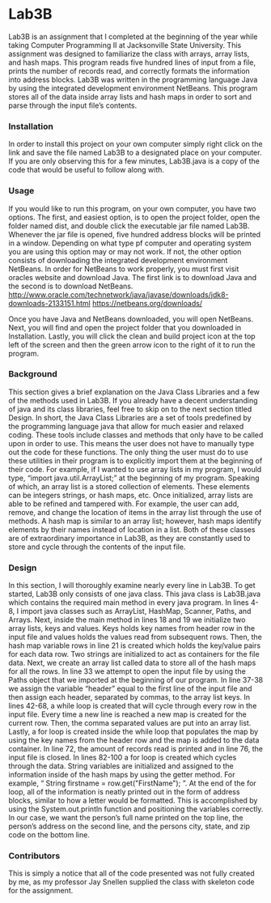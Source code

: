 # Lab3B

Lab3B is an assignment that I completed at the beginning of the year while taking Computer Programming II at Jacksonville State University. This assignment was designed to familiarize the class with arrays, array lists, and hash maps. This program reads five hundred lines of input from a file, prints the number of records read, and correctly formats the information into address blocks. Lab3B was written in the programming language Java by using the integrated development environment NetBeans. This program stores all of the data inside array lists and hash maps in order to sort and parse through the input file’s contents. 

### **Installation**

In order to install this project on your own computer simply right click on the link and save the file named Lab3B to a designated place on your computer. If you are only observing this for a few minutes, Lab3B.java is a copy of the code that would be useful to follow along with.  

### **Usage**

If you would like to run this program, on your own computer, you have two options. The first, and easiest option, is to open the project folder, open the folder named dist, and double click the executable jar file named Lab3B. Whenever the jar file is opened, five hundred address blocks will be printed in a window. Depending on what type pf computer and operating system you are using this option may or may not work. If not, the other option consists of downloading the integrated development environment NetBeans. In order for NetBeans to work properly, you must first visit oracles website and download Java. The first link is to download Java and the second is to download NetBeans.
http://www.oracle.com/technetwork/java/javase/downloads/jdk8-downloads-2133151.html
https://netbeans.org/downloads/

Once you have Java and NetBeans downloaded, you will open NetBeans. Next, you will find and open the project folder that you downloaded in Installation. Lastly, you will click the clean and build project icon at the top left of the screen and then the green arrow icon to the right of it to run the program.

### **Background**

This section gives a brief explanation on the Java Class Libraries and a few of the methods used in Lab3B. If you already have a decent understanding of java and its class libraries, feel free to skip on to the next section titled Design. In short, the Java Class Libraries are a set of tools predefined by the programming language java that allow for much easier and relaxed coding. These tools include classes and methods that only have to be called upon in order to use. This means the user does not have to manually type out the code for these functions. The only thing the user must do to use these utilities in their program is to explicitly import them at the beginning of their code. For example, if I wanted to use array lists in my program, I would type, “import java.util.ArrayList;” at the beginning of my program. Speaking of which, an array list is a stored collection of elements. These elements can be integers strings, or hash maps, etc. Once initialized, array lists are able to be refined and tampered with. For example, the user can add, remove, and change the location of items in the array list through the use of methods. A hash map is similar to an array list; however, hash maps identify elements by their names instead of location in a list. Both of these classes are of extraordinary importance in Lab3B, as they are constantly used to store and cycle through the contents of the input file.

### **Design**

In this section, I will thoroughly examine nearly every line in Lab3B. To get started, Lab3B only consists of one java class. This java class is Lab3B.java which contains the required main method in every java program. In lines 4-8, I import java classes such as ArrayList, HashMap, Scanner, Paths, and Arrays. Next, inside the main method in lines 18 and 19 we initialize two array lists, keys and values. Keys holds key names from header row in the input file and values holds the values read from subsequent rows. Then, the hash map variable rows in line 21 is created which holds the key/value pairs for each data row. Two strings are initialized to act as containers for the file data. Next, we create an array list called data to store all of the hash maps for all the rows. In line 33 we attempt to open the input file by using the Paths object that we imported at the beginning of our program. In line 37-38 we assign the variable “header” equal to the first line of the input file and then assign each header, separated by commas, to the array list keys. In lines 42-68, a while loop is created that will cycle through every row in the input file. Every time a new line is reached a new map is created for the current row. Then, the comma separated values are put into an array list. Lastly, a for loop is created inside the while loop that populates the map by using the key names from the header row and the map is added to the data container. In line 72, the amount of records read is printed and in line 76, the input file is closed. In lines 82-100 a for loop is created which cycles through the data. String variables are initialized and assigned to the information inside of the hash maps by using the getter method. For example, “ String firstname = row.get("FirstName"); ”.  At the end of the for loop, all of the information is neatly printed out in the form of address blocks, similar to how a letter would be formatted. This is accomplished by using the System.out.println function and positioning the variables correctly. In our case, we want the person’s full name printed on the top line, the person’s address on the second line, and the persons city, state, and zip code on the bottom line.

### **Contributors**

This is simply a notice that all of the code presented was not fully created by me, as my professor Jay Snellen supplied the class with skeleton code for the assignment.

